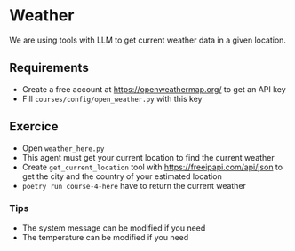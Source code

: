 # Weather

We are using tools with LLM to get current weather data in a given location. 

## Requirements

- Create a free account at https://openweathermap.org/ to get an API key
- Fill `courses/config/open_weather.py` with this key

## Exercice

- Open `weather_here.py`
- This agent must get your current location to find the current weather
- Create `get_current_location` tool with https://freeipapi.com/api/json to get the city and the country of your estimated location
- `poetry run course-4-here` have to return the current weather

### Tips

- The system message can be modified if you need
- The temperature can be modified if you need